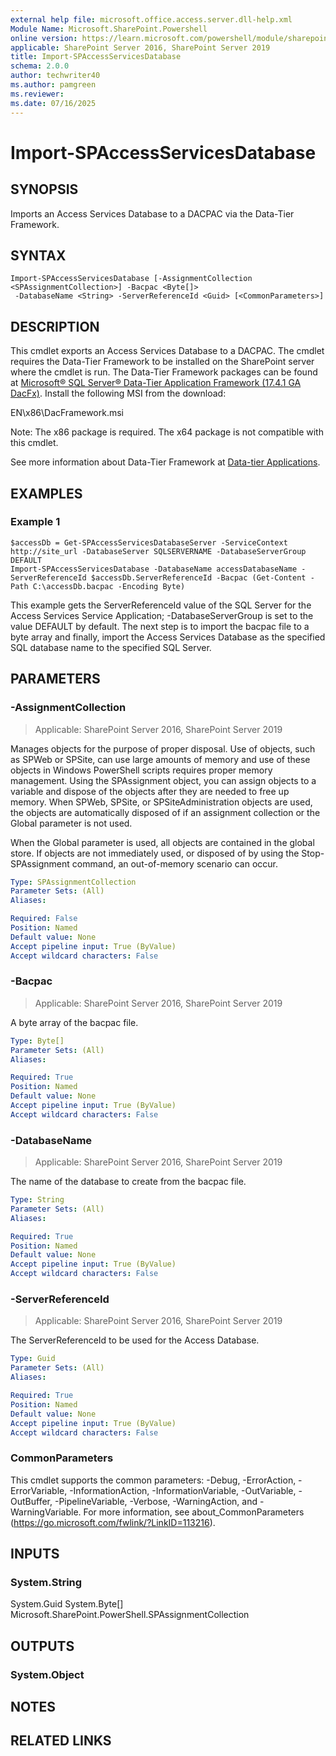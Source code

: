 ```yaml
---
external help file: microsoft.office.access.server.dll-help.xml
Module Name: Microsoft.SharePoint.Powershell
online version: https://learn.microsoft.com/powershell/module/sharepoint-server/import-spaccessservicesdatabase
applicable: SharePoint Server 2016, SharePoint Server 2019
title: Import-SPAccessServicesDatabase
schema: 2.0.0
author: techwriter40
ms.author: pamgreen
ms.reviewer:
ms.date: 07/16/2025
---
```


# Import-SPAccessServicesDatabase

## SYNOPSIS
Imports an Access Services Database to a DACPAC via the Data-Tier Framework.

## SYNTAX

```
Import-SPAccessServicesDatabase [-AssignmentCollection <SPAssignmentCollection>] -Bacpac <Byte[]>
 -DatabaseName <String> -ServerReferenceId <Guid> [<CommonParameters>]
```

## DESCRIPTION
This cmdlet exports an Access Services Database to a DACPAC. The cmdlet requires the Data-Tier Framework to be installed on the SharePoint server where the cmdlet is run. The Data-Tier Framework packages can be found at [Microsoft® SQL Server® Data-Tier Application Framework (17.4.1 GA DacFx)](https://www.microsoft.com/en-us/download/details.aspx?id=56508). Install the following MSI from the download:

EN\x86\DacFramework.msi

Note: The x86 package is required. The x64 package is not compatible with this cmdlet.

See more information about Data-Tier Framework at [Data-tier Applications](https://learn.microsoft.com/sql/relational-databases/data-tier-applications/data-tier-applications).

## EXAMPLES

### Example 1
```
$accessDb = Get-SPAccessServicesDatabaseServer -ServiceContext http://site_url -DatabaseServer SQLSERVERNAME -DatabaseServerGroup DEFAULT
Import-SPAccessServicesDatabase -DatabaseName accessDatabaseName -ServerReferenceId $accessDb.ServerReferenceId -Bacpac (Get-Content -Path C:\accessDb.bacpac -Encoding Byte)
```

This example gets the ServerReferenceId value of the SQL Server for the Access Services Service Application; -DatabaseServerGroup is set to the value DEFAULT by default. The next step is to import the bacpac file to a byte array and finally, import the Access Services Database as the specified SQL database name to the specified SQL Server.

## PARAMETERS

### -AssignmentCollection

> Applicable: SharePoint Server 2016, SharePoint Server 2019

Manages objects for the purpose of proper disposal. Use of objects, such as SPWeb or SPSite, can use large amounts of memory and use of these objects in Windows PowerShell scripts requires proper memory management. Using the SPAssignment object, you can assign objects to a variable and dispose of the objects after they are needed to free up memory. When SPWeb, SPSite, or SPSiteAdministration objects are used, the objects are automatically disposed of if an assignment collection or the Global parameter is not used.

When the Global parameter is used, all objects are contained in the global store. If objects are not immediately used, or disposed of by using the Stop-SPAssignment command, an out-of-memory scenario can occur.

```yaml
Type: SPAssignmentCollection
Parameter Sets: (All)
Aliases:

Required: False
Position: Named
Default value: None
Accept pipeline input: True (ByValue)
Accept wildcard characters: False
```

### -Bacpac

> Applicable: SharePoint Server 2016, SharePoint Server 2019

A byte array of the bacpac file.

```yaml
Type: Byte[]
Parameter Sets: (All)
Aliases:

Required: True
Position: Named
Default value: None
Accept pipeline input: True (ByValue)
Accept wildcard characters: False
```

### -DatabaseName

> Applicable: SharePoint Server 2016, SharePoint Server 2019

The name of the database to create from the bacpac file.

```yaml
Type: String
Parameter Sets: (All)
Aliases:

Required: True
Position: Named
Default value: None
Accept pipeline input: True (ByValue)
Accept wildcard characters: False
```

### -ServerReferenceId

> Applicable: SharePoint Server 2016, SharePoint Server 2019

The ServerReferenceId to be used for the Access Database.

```yaml
Type: Guid
Parameter Sets: (All)
Aliases:

Required: True
Position: Named
Default value: None
Accept pipeline input: True (ByValue)
Accept wildcard characters: False
```

### CommonParameters
This cmdlet supports the common parameters: -Debug, -ErrorAction, -ErrorVariable, -InformationAction, -InformationVariable, -OutVariable, -OutBuffer, -PipelineVariable, -Verbose, -WarningAction, and -WarningVariable. For more information, see about_CommonParameters (https://go.microsoft.com/fwlink/?LinkID=113216).

## INPUTS

### System.String
System.Guid
System.Byte[]
Microsoft.SharePoint.PowerShell.SPAssignmentCollection

## OUTPUTS

### System.Object

## NOTES

## RELATED LINKS
